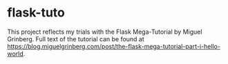 # flask-tuto

This project reflects my trials with the Flask Mega-Tutorial by Miguel Grinberg. Full text of the tutorial can be found at
https://blog.miguelgrinberg.com/post/the-flask-mega-tutorial-part-i-hello-world.

